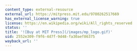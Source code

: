 ```yaml
---
content_type: external-resource
external_url: https://mitpress.mit.edu/9780262517669
has_external_license_warning: true
license: https://en.wikipedia.org/wiki/All_rights_reserved
status: ''
title: '![Buy at MIT Press](/images/mp_logo.gif)'
uid: 2552e309-f9f6-4d7f-9d48-fa30aef86375
wayback_url: ''
---
```

